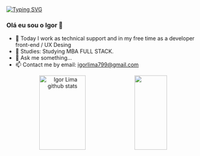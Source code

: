 [![Typing SVG](https://readme-typing-svg.herokuapp.com/?color=0d1117&size=35&center=true&vCenter=true&width=1000&lines=HELLO,+My+name+is+Igor+Lima;I'm+21+years+old;I'm+from+Brazil;I+Graduated+systems+Development;Be+Welcome!+:%29)](https://git.io/typing-svg)
### Olá eu sou o Igor 👋

- 🔭 Today I work as technical support and in my free time as a developer front-end / UX Desing
- 🌱 Studies: Studying MBA FULL STACK.
- 💬 Ask me something...
- 📫 Contact me by email: igorlima799@gmail.com


<div align="center">  
  <img width="49%" height="195px" src="https://github-readme-stats.vercel.app/api?username=rogiamil02&show_icons=true&count_private=true&hide_border=true&title_color=ffff&icon_color=fffftext_color=ffff&bg_color=0d1117" alt="Igor Lima github stats" /> 
  <img width="41%" height="195px" src="https://github-readme-stats.vercel.app/api/top-langs/?username=rogiamil02&layout=compact&hide_border=true&title_color=ffff&text_color=ffff&bg_color=0d1117" />
</div>
